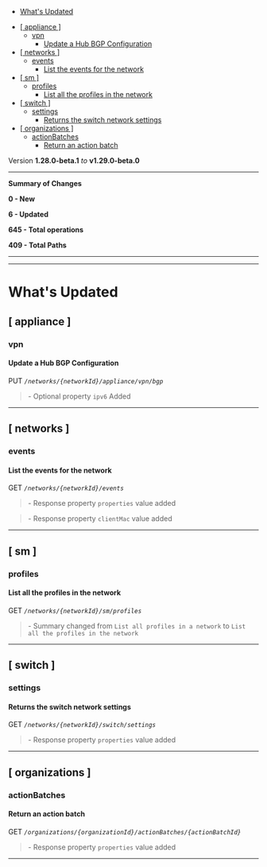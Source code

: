  - [What's Updated](#whats-updated)
  * [\[ appliance \]](#-appliance-)
    + [vpn](#vpn)
      - [Update a Hub BGP Configuration](#update-a-hub-bgp-configuration)
  * [\[ networks \]](#-networks-)
    + [events](#events)
      - [List the events for the network](#list-the-events-for-the-network)
  * [\[ sm \]](#-sm-)
    + [profiles](#profiles)
      - [List all the profiles in the network](#list-all-the-profiles-in-the-network)
  * [\[ switch \]](#-switch-)
    + [settings](#settings)
      - [Returns the switch network settings](#returns-the-switch-network-settings)
  * [\[ organizations \]](#-organizations-)
    + [actionBatches](#actionbatches)
      - [Return an action batch](#return-an-action-batch)
 
Version **1.28.0-beta.1** _to_ **v1.29.0-beta.0**

* * *

**Summary of Changes**

**0 - New**

**6 - Updated**

**645 - Total operations**

**409 - Total Paths**

* * *

* * *

What's Updated
==============

\[ appliance \]
---------------

### vpn

#### Update a Hub BGP Configuration

PUT _`/networks/{networkId}/appliance/vpn/bgp`_

> \- Optional property `ipv6` Added

* * *

\[ networks \]
--------------

### events

#### List the events for the network

GET _`/networks/{networkId}/events`_

> \- Response property `properties` value added

> \- Response property `clientMac` value added

* * *

\[ sm \]
--------

### profiles

#### List all the profiles in the network

GET _`/networks/{networkId}/sm/profiles`_

> \- Summary changed from `List all profiles in a network` to `List all the profiles in the network`

* * *

\[ switch \]
------------

### settings

#### Returns the switch network settings

GET _`/networks/{networkId}/switch/settings`_

> \- Response property `properties` value added

* * *

\[ organizations \]
-------------------

### actionBatches

#### Return an action batch

GET _`/organizations/{organizationId}/actionBatches/{actionBatchId}`_

> \- Response property `properties` value added

* * *